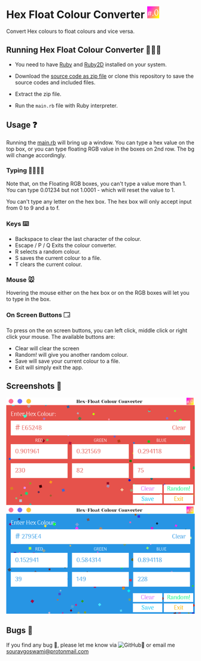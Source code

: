 # Hex Float Colour Converter ![icon](https://github.com/Souravgoswami/hex-float-colour-converter/blob/master/hex%20float%20color%20converter/images/icon.png)
Convert Hex colours to float colours and vice versa.

## Running Hex Float Colour Converter 🏃‍♀🏃
+ You need to have [Ruby](https://www.ruby-lang.org/en/downloads/) and [Ruby2D](http://www.ruby2d.com/learn/get-started/) installed on your system.

+ Download the [source code as zip file](https://github.com/Souravgoswami/hex-float-colour-converter/archive/master.zip) or clone this repository to save the source codes and included files.

+ Extract the zip file.

+ Run the `main.rb` file with Ruby interpreter.

## Usage ❓
Running the [main.rb](https://github.com/Souravgoswami/hex-float-colour-converter/blob/master/hex%20float%20color%20converter/main.rb) will bring up a window. You can type a hex value on the top box, or you can type floating RGB value in the boxes on 2nd row. The bg will change accordingly.

### Typing 👨‍💻👩‍💻
Note that, on the Floating RGB boxes, you can't type a value more than 1. You can type 0.01234 but not 1.0001 - which will reset the value to 1.

You can't type any letter on the hex box. The hex box will only accept input from 0 to 9 and a to f.

### Keys ⌨️
+ Backspace to clear the last character of the colour.
+ Escape / P / Q Exits the colour converter.
+ R selects a random colour.
+ S saves the current colour to a file.
+ T clears the current colour.

### Mouse 🐭
Hovering the mouse either on the hex box or on the RGB boxes will let you to type in the box.

### On Screen Buttons 🗔
To press on the on screen buttons, you can left click, middle click or right click your mouse. The available buttons are:
+ Clear will clear the screen
+ Random! will give you another random colour.
+ Save will save your current colour to a file.
+ Exit will simply exit the app.

## Screenshots 📸
![Screenshot 1](https://github.com/Souravgoswami/hex-float-colour-converter/blob/master/Screenshots/aa.png)
![Screenshot 2](https://github.com/Souravgoswami/hex-float-colour-converter/blob/master/Screenshots/bb.png)
## Bugs 🐞
If you find any bug 🐛, please let me know via ![GitHub🐙](https://github.com/Souravgoswami/hex-float-colour-converter/issues/new) or email me souravgoswami@protonmail.com
